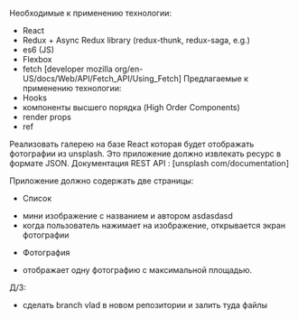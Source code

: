 Необходимые к применению технологии:

- React
- Redux + Async Redux library (redux-thunk, redux-saga, e.g.)
- es6 (JS)
- Flexbox
- fetch [developer mozilla org/en-US/docs/Web/API/Fetch_API/Using_Fetch]
  Предлагаемые к применению технологии:
- Hooks
- компоненты высшего порядка (High Order Components)
- render props
- ref

Реализовать галерею на базе React которая будет отображать фотографии из unsplash. Это приложение должно извлекать ресурс в формате JSON.
Документация REST API :
[unsplash com/documentation]

Приложение должно содержать две страницы:

- Список

* мини изображение с названием и автором asdasdasd
* когда пользователь нажимает на изображение, открывается экран фотографии

- Фотография

* отображает одну фотографию с максимальной площадью.

Д/З:

- сделать branch vlad в новом репозитории и залить туда файлы
